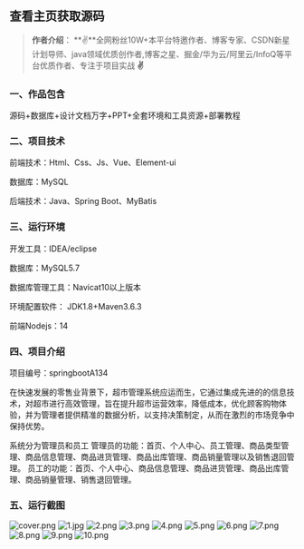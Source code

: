 
## 查看主页获取源码

> **作者介绍**： **✌**全网粉丝10W+本平台特邀作者、博客专家、CSDN新星计划导师、java领域优质创作者,博客之星、掘金/华为云/阿里云/InfoQ等平台优质作者、专注于项目实战 **✌**

  

### 一、作品包含

源码+数据库+设计文档万字+PPT+全套环境和工具资源+部署教程

### 二、项目技术

前端技术：Html、Css、Js、Vue、Element-ui

数据库：MySQL

后端技术：Java、Spring Boot、MyBatis

  

### 三、运行环境

开发工具：IDEA/eclipse

数据库：MySQL5.7

数据库管理工具：Navicat10以上版本

环境配置软件： JDK1.8+Maven3.6.3

前端Nodejs：14


### 四、项目介绍
项目编号：springbootA134

在快速发展的零售业背景下，超市管理系统应运而生，它通过集成先进的的信息技术，对超市进行高效管理，旨在提升超市运营效率，降低成本，优化顾客购物体验，并为管理者提供精准的数据分析，以支持决策制定，从而在激烈的市场竞争中保持优势。

系统分为管理员和员工
管理员的功能：首页、个人中心、员工管理、商品类型管理、商品信息管理、商品进货管理、商品出库管理、商品销量管理以及销售退回管理。
员工的功能：首页、个人中心、商品信息管理、商品进货管理、商品出库管理、商品销量管理、销售退回管理。

### 五、运行截图

![cover.png](./cover.png)
![1.jpg](./1.jpg)
![2.png](./2.png)
![3.png](./3.png)
![4.png](./4.png)
![5.png](./5.png)
![6.png](./6.png)
![7.png](./7.png)
![8.png](./8.png)
![9.png](./9.png)
![10.png](./10.png)




  
